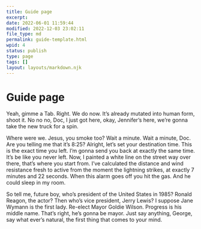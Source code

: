 ```yaml
---
title: Guide page
excerpt: 
date: 2022-06-01 11:59:44
modified: 2022-12-03 23:02:11
file_type: md
permalink: guide-template.html
wpid: 4
status: publish
type: page
tags: []
layout: layouts/markdown.njk
---
```


# Guide page

Yeah, gimme a Tab. Right. We do now. It’s already mutated into human form, shoot it. No no no, Doc, I just got here, okay, Jennifer’s here, we’re gonna take the new truck for a spin.

Where were we. Jesus, you smoke too? Wait a minute. Wait a minute, Doc. Are you telling me that it’s 8:25? Alright, let’s set your destination time. This is the exact time you left. I’m gonna send you back at exactly the same time. It’s be like you never left. Now, I painted a white line on the street way over there, that’s where you start from. I’ve calculated the distance and wind resistance fresh to active from the moment the lightning strikes, at exactly 7 minutes and 22 seconds. When this alarm goes off you hit the gas. And he could sleep in my room.

So tell me, future boy, who’s president of the United States in 1985? Ronald Reagon, the actor? Then who’s vice president, Jerry Lewis? I suppose Jane Wymann is the first lady. Re-elect Mayor Goldie Wilson. Progress is his middle name. That’s right, he’s gonna be mayor. Just say anything, George, say what ever’s natural, the first thing that comes to your mind.